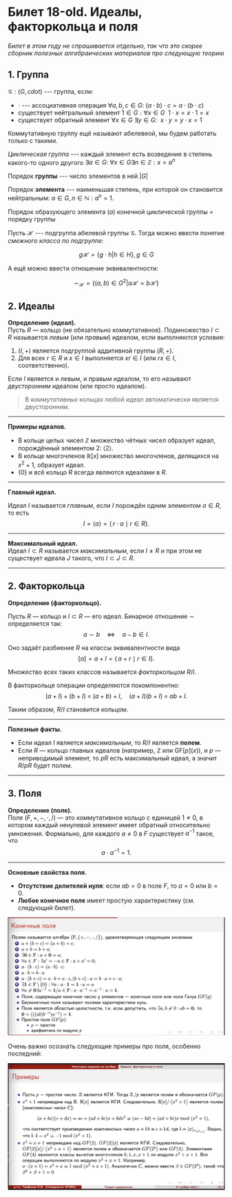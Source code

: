 # Билет 18-old. Идеалы, факторкольца и поля

*Билет в этом году не спрашивается отдельно, так что это скорее сборник полезных алгебраических материалов про следующую теорию*

## 1. Группа

$\mathcal{G}: (G, 
cdot)$ --- группа, если:

* $\cdot$ --- ассоциативная операция $\forall a, b, c \in G: ~ (a 
\cdot b) \cdot c = a \cdot (b \cdot c)$
* существует нейтральный элемент $\text{1} \in G: \forall x \in G ~~ \text{1} \cdot x = x \cdot \text{1} = x$
* существует обратный элемент $\forall x \in G ~ \exists y \in G: ~~ x \cdot y = y \cdot x = 1$

Коммутативную группу ещё называют абелевеой, мы будем работать только с такими.

*Циклическая группа* --- каждый элемент есть возведение в степень какого-то одного другого $\exists a \in G: ~ \forall x \in G \exists n \in \mathbb{Z}: x = a^n$

Порядок **группы** --- число элементов в ней $|G|$

Порядок **элемента** --- наименьшая степень, при которой он становится нейтральным: $a \in G, n \in \mathbb{N}: a^n = 1$.

Порядок образующего элемента ($a$) конечной циклической группы $=$ порядку группы

Пусть $\mathcal{H}$ --- подгруппа абелевой группы $\mathcal{G}$. Тогда можно ввести понятие *смежного класса по подгруппе*:

$$g\mathcal{H} = \{g \cdot h | h \in H\}, g \in G$$

А ещё можно ввести отношение эквивалентности:

$$\sim_{\mathcal{H}} = \{(a, b) \in G^2 | a\mathcal{H} = b\mathcal{H}\}$$

## 2. Идеалы

**Определение (идеал).**  
Пусть $R$ — кольцо (не обязательно коммутативное). Подмножество $I \subset R$ называется *левым* (или *правым*) идеалом, если выполняются условия:

1. $(I, +)$ является подгруппой аддитивной группы $(R, +)$.
2. Для всех $r \in R$ и $x \in I$ выполняется $xr \in I$ (или $rx \in I$, соответственно).

Если $I$ является и левым, и правым идеалом, то его называют *двусторонним* идеалом (или просто идеалом).  
> В *коммутативных* кольцах любой идеал автоматически является двусторонним.

---

**Примеры идеалов.**

- В кольце целых чисел $\mathbb{Z}$ множество чётных чисел образует идеал, порождённый элементом 2: $\langle 2 \rangle$.
- В кольце многочленов $\mathbb{R}[x]$ множество многочленов, делящихся на $x^2 + 1$, образует идеал.  
- $\{0\}$ и всё кольцо $R$ всегда являются идеалами в $R$.

---

**Главный идеал.**

Идеал $I$ называется *главным*, если $I$ порождён одним элементом $a \in R$, то есть
$$
I = \langle a \rangle = \{\,r \cdot a \mid r \in R\}.
$$

---

**Максимальный идеал.**  
Идеал $I \subset R$ называется *максимальным*, если $I \neq R$ и при этом не существует идеала $J$ такого, что $I \subset J \subset R$.

---

## 2. Факторкольца

**Определение (факторкольцо).**

Пусть $R$ — кольцо и $I \subset R$ — его идеал. Бинарное отношение $\sim$ определяется так:
$$
a \sim b \quad \Longleftrightarrow \quad a - b \in I.
$$

Оно задаёт разбиение $R$ на классы эквивалентности вида
$$
[a] = a + I = \{\,a + r \mid r \in I\}.
$$

Множество всех таких классов называется *факторкольцом* $R/I$.  

В факторкольце операции определяются покомпонентно:
$$
(a + I) + (b + I) \;=\; (a + b) + I, \quad
(a + I)(b + I) \;=\; ab + I.
$$

Таким образом, $R/I$ становится кольцом.

---

**Полезные факты.**

- Если идеал $I$ является *максимальным*, то $R/I$ является **полем**.
- Если $R$ — кольцо главных идеалов (например, $\mathbb{Z}$ или $\mathrm{GF}[p](x)$), и $p$ — неприводимый элемент, то $pR$ есть максимальный идеал, а значит $R/pR$ будет полем.

---

## 3. Поля

**Определение (поле).**  
Поле $(F, +, -, \cdot, /)$ — это коммутативное кольцо с единицей $1 \neq 0$, в котором каждый ненулевой элемент имеет обратный относительно умножения. Формально, для каждого $a \neq 0$ в $F$ существует $a^{-1}$ такое, что
$$
a \cdot a^{-1} = 1.
$$

---

**Основные свойства поля.**  

- **Отсутствие делителей нуля**: если $ab = 0$ в поле $F$, то $a=0$ или $b=0$.  
- **Любое конечное поле** имеет простую характеристику (см. следующий билет).

![def](./assets/18-old_1.png)

Очень важно осознать следующие примеры про поля, особенно последний:

![ex](./assets/18_old_2.png)
